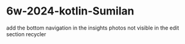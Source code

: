 # 6w-2024-kotlin-Sumilan
add the bottom navigation in the insights
photos not visible in the edit section recycler